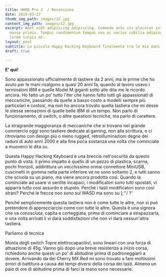 ```yaml
---
title: HHKB Pro 2  / Recensione
date: 2019-03-27
thumb_img_path: images/12.jpg
content_img_path: images/12.jpg
excerpt: Amet nibh adipiscing adipiscing. Commodo ante vis placerat interdum massa
  massa primis. Tempus condimentum tempus non ac varius cubilia adipiscing placerat
  lorem turpis at.
layout: post
subtitle: La piccola Happy Hacking Keyboard finalmente tra le mie mani!
draft: true

---
```

**E' qui!**

Sono appassionato ufficialmente di tastiere da 2 anni, ma le prime che ho avuto per le mani risalgono a quasi 20 anni fa, quando al lavoro usavo i terminaloni IBM e quelle Model M giganti sotto alle dita me le ricordo ancora. Ho fatto un po' tutto l'iter che hanno fatto tutti gli appassionati di meccaniche, passando da quelle a basso costo a modelli sempre più particolari e costosi, ma non ho ancora trovato quella tastiera che mi desse le stesse sensazioni di quelle belle IBM di un tempo. Non parlo di funzionamento, di switch, o altre questioni tecniche, ma parlo di carattere. 

La stragrande maggioranza di meccaniche che si trovano nel grande commercio oggi sono tastiere dedicate al gaming, non alla scrittura, e ci ritroviamo con design più o meno rugged, retroilluminazioni degne dei raduni di auto anni 2000 e alla fine poca sostanza una volta che cominciate a muoverci le dita su.

Questa Happy Hacking Keyboard è una breccia nell'oscurità da questo punto di vista. Il primo impatto è quello di un pezzo di plastica, scarna, pochi fronzoli, addirittura un vecchissimo ormai connettore MiniUSB, cuscinetti in gomma nella parte inferiore ve ne sono soltanto 2, e tutti sanno che scivola su un piano, ma viene ancora prodotta così. Quando la cominciate ad usare vi sentite incapaci, i modificatori sono tutti spostati, vi apparrà tutto così assurdo e stupido. Perché i tasti modificatori sono così strani? Perché le frecce non sono sul WASD ma sono su \[;''/ ?' 

Perché semplicemente questa tastiera non è come tutte le altre, non si può pretendere di approcciarcisi come con tutte le altre. Questa è una signora che va conosciuta, capita e corteggiata, prima di cominciare a strapazzarla, e una volta arrivati li vi darà soddisfazioni che non vi darà nessun'altra tastiera.

Parliamo di tecnica

Monta degli switch Topre elettrocapacitivi, sono lineari con una forza di attuazione di 45g. Vanno giù dopo una breve resistenza a inizio corsa, richiedono anche questi un po' di abitudine prima di padroneggiarli a dovere. Arrivando da dei Cherry MX Red mi sono trovato a fare moltissimi errori di battitura a causa dei tempi diversi della corsa dei tasti. Almeno un paio di ore di abitudine prima di farci la mano sono necessarie.